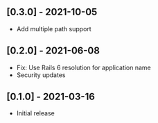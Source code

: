 ## [0.3.0] - 2021-10-05

- Add multiple path support

## [0.2.0] - 2021-06-08

- Fix: Use Rails 6 resolution for application name
- Security updates

## [0.1.0] - 2021-03-16

- Initial release
